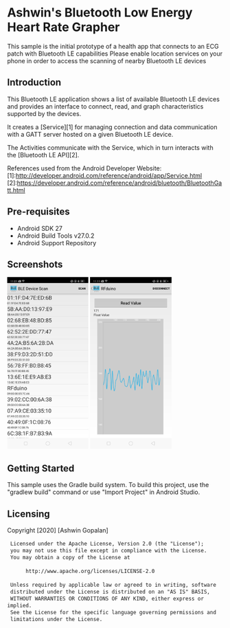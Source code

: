 
Ashwin's Bluetooth Low Energy Heart Rate Grapher
===================================

This sample is the initial prototype of a health app that connects to an ECG patch with Bluetooth LE capabilities
Please enable location services on your phone in order to access the scanning of nearby Bluetooth LE devices

Introduction
------------

This Bluetooth LE application shows a list of available Bluetooth LE devices and provides
an interface to connect, read, and graph characteristics supported by the devices.

It creates a [Service][1] for managing connection and data communication with a GATT server
hosted on a given Bluetooth LE device.

The Activities communicate with the Service, which in turn interacts with the [Bluetooth LE API][2].

References used from the Android Developer Website:
[1]:http://developer.android.com/reference/android/app/Service.html
[2]:https://developer.android.com/reference/android/bluetooth/BluetoothGatt.html

Pre-requisites
--------------

- Android SDK 27
- Android Build Tools v27.0.2
- Android Support Repository

Screenshots
-------------

<img src="screenshots/myMain.png" height="400" alt="Screenshot"/> <img src="screenshots/afterConnect.png" height="400" alt="Screenshot"/>

Getting Started
---------------

This sample uses the Gradle build system. To build this project, use the
"gradlew build" command or use "Import Project" in Android Studio.

Licensing
---------------
Copyright [2020] [Ashwin Gopalan]

     Licensed under the Apache License, Version 2.0 (the "License");
     you may not use this file except in compliance with the License.
     You may obtain a copy of the License at

          http://www.apache.org/licenses/LICENSE-2.0

     Unless required by applicable law or agreed to in writing, software
     distributed under the License is distributed on an "AS IS" BASIS,
     WITHOUT WARRANTIES OR CONDITIONS OF ANY KIND, either express or implied.
     See the License for the specific language governing permissions and
     limitations under the License.
